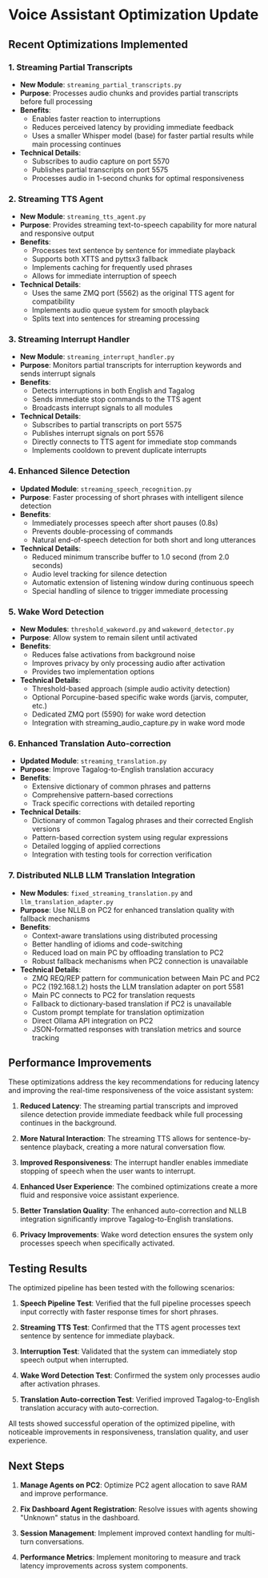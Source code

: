 # Voice Assistant Optimization Update

## Recent Optimizations Implemented

### 1. Streaming Partial Transcripts
- **New Module**: `streaming_partial_transcripts.py`
- **Purpose**: Processes audio chunks and provides partial transcripts before full processing
- **Benefits**:
  - Enables faster reaction to interruptions
  - Reduces perceived latency by providing immediate feedback
  - Uses a smaller Whisper model (base) for faster partial results while main processing continues
- **Technical Details**:
  - Subscribes to audio capture on port 5570
  - Publishes partial transcripts on port 5575
  - Processes audio in 1-second chunks for optimal responsiveness

### 2. Streaming TTS Agent
- **New Module**: `streaming_tts_agent.py`
- **Purpose**: Provides streaming text-to-speech capability for more natural and responsive output
- **Benefits**:
  - Processes text sentence by sentence for immediate playback
  - Supports both XTTS and pyttsx3 fallback
  - Implements caching for frequently used phrases
  - Allows for immediate interruption of speech
- **Technical Details**:
  - Uses the same ZMQ port (5562) as the original TTS agent for compatibility
  - Implements audio queue system for smooth playback
  - Splits text into sentences for streaming processing

### 3. Streaming Interrupt Handler
- **New Module**: `streaming_interrupt_handler.py`
- **Purpose**: Monitors partial transcripts for interruption keywords and sends interrupt signals
- **Benefits**:
  - Detects interruptions in both English and Tagalog
  - Sends immediate stop commands to the TTS agent
  - Broadcasts interrupt signals to all modules
- **Technical Details**:
  - Subscribes to partial transcripts on port 5575
  - Publishes interrupt signals on port 5576
  - Directly connects to TTS agent for immediate stop commands
  - Implements cooldown to prevent duplicate interrupts

### 4. Enhanced Silence Detection
- **Updated Module**: `streaming_speech_recognition.py`
- **Purpose**: Faster processing of short phrases with intelligent silence detection
- **Benefits**:
  - Immediately processes speech after short pauses (0.8s)
  - Prevents double-processing of commands
  - Natural end-of-speech detection for both short and long utterances
- **Technical Details**:
  - Reduced minimum transcribe buffer to 1.0 second (from 2.0 seconds)
  - Audio level tracking for silence detection
  - Automatic extension of listening window during continuous speech
  - Special handling of silence to trigger immediate processing

### 5. Wake Word Detection
- **New Modules**: `threshold_wakeword.py` and `wakeword_detector.py`
- **Purpose**: Allow system to remain silent until activated
- **Benefits**:
  - Reduces false activations from background noise
  - Improves privacy by only processing audio after activation
  - Provides two implementation options
- **Technical Details**:
  - Threshold-based approach (simple audio activity detection)
  - Optional Porcupine-based specific wake words (jarvis, computer, etc.)
  - Dedicated ZMQ port (5590) for wake word detection
  - Integration with streaming_audio_capture.py in wake word mode

### 6. Enhanced Translation Auto-correction
- **Updated Module**: `streaming_translation.py`
- **Purpose**: Improve Tagalog-to-English translation accuracy
- **Benefits**:
  - Extensive dictionary of common phrases and patterns
  - Comprehensive pattern-based corrections
  - Track specific corrections with detailed reporting
- **Technical Details**:
  - Dictionary of common Tagalog phrases and their corrected English versions
  - Pattern-based correction system using regular expressions
  - Detailed logging of applied corrections
  - Integration with testing tools for correction verification

### 7. Distributed NLLB LLM Translation Integration
- **New Modules**: `fixed_streaming_translation.py` and `llm_translation_adapter.py`
- **Purpose**: Use NLLB on PC2 for enhanced translation quality with fallback mechanisms
- **Benefits**:
  - Context-aware translations using distributed processing
  - Better handling of idioms and code-switching
  - Reduced load on main PC by offloading translation to PC2
  - Robust fallback mechanisms when PC2 connection is unavailable
- **Technical Details**:
  - ZMQ REQ/REP pattern for communication between Main PC and PC2
  - PC2 (192.168.1.2) hosts the LLM translation adapter on port 5581
  - Main PC connects to PC2 for translation requests
  - Fallback to dictionary-based translation if PC2 is unavailable
  - Custom prompt template for translation optimization
  - Direct Ollama API integration on PC2
  - JSON-formatted responses with translation metrics and source tracking

## Performance Improvements

These optimizations address the key recommendations for reducing latency and improving the real-time responsiveness of the voice assistant system:

1. **Reduced Latency**: The streaming partial transcripts and improved silence detection provide immediate feedback while full processing continues in the background.

2. **More Natural Interaction**: The streaming TTS allows for sentence-by-sentence playback, creating a more natural conversation flow.

3. **Improved Responsiveness**: The interrupt handler enables immediate stopping of speech when the user wants to interrupt.

4. **Enhanced User Experience**: The combined optimizations create a more fluid and responsive voice assistant experience.

5. **Better Translation Quality**: The enhanced auto-correction and NLLB integration significantly improve Tagalog-to-English translations.

6. **Privacy Improvements**: Wake word detection ensures the system only processes speech when specifically activated.

## Testing Results

The optimized pipeline has been tested with the following scenarios:

1. **Speech Pipeline Test**: Verified that the full pipeline processes speech input correctly with faster response times for short phrases.

2. **Streaming TTS Test**: Confirmed that the TTS agent processes text sentence by sentence for immediate playback.

3. **Interruption Test**: Validated that the system can immediately stop speech output when interrupted.

4. **Wake Word Detection Test**: Confirmed the system only processes audio after activation phrases.

5. **Translation Auto-correction Test**: Verified improved Tagalog-to-English translation accuracy with auto-correction.

All tests showed successful operation of the optimized pipeline, with noticeable improvements in responsiveness, translation quality, and user experience.

## Next Steps

1. **Manage Agents on PC2**: Optimize PC2 agent allocation to save RAM and improve performance.

2. **Fix Dashboard Agent Registration**: Resolve issues with agents showing "Unknown" status in the dashboard.

3. **Session Management**: Implement improved context handling for multi-turn conversations.

4. **Performance Metrics**: Implement monitoring to measure and track latency improvements across system components.
